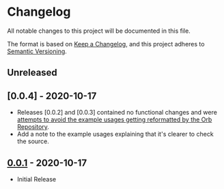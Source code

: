 # Changelog
All notable changes to this project will be documented in this file.

The format is based on [Keep a Changelog](https://keepachangelog.com/en/1.0.0/),
and this project adheres to [Semantic Versioning](https://semver.org/spec/v2.0.0.html).

## Unreleased

## [0.0.4] - 2020-10-17
 - Releases [0.0.2] and [0.0.3] contained no functional changes and were [attempts to avoid the example usages getting reformatted by the Orb Repository](https://discuss.circleci.com/t/orb-example-formatting-gets-mangled-after-publishing/37816).
 - Add a note to the example usages explaining that it's clearer to check the source.

## [0.0.1] - 2020-10-17
 - Initial Release


[0.0.1]: https://github.com/adamu/slack-webhook-orb/releases/tag/0.0.1
